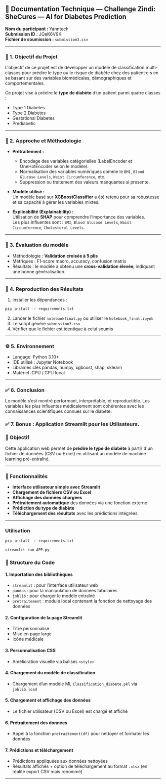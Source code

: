 ## 📝 **Documentation Technique — Challenge Zindi: SheCures — AI for Diabetes Prediction**  
**Nom du participant :** Yanntech  
**Submission ID :** JQeK6V9K  
**Fichier de soumission :** `submission3.csv`

---

### 📌 1. Objectif du Projet

L'objectif de ce projet est de développer un modèle de classification multi-classes pour prédire le type ou le risque de diabète chez des patient·e·s en se basant sur des variables biomédicales, démographiques et comportementales.

Ce projet vise à prédire le **type de diabète** d’un patient parmi quatre classes :  
- Type 1 Diabetes  
- Type 2 Diabetes  
- Gestational Diabetes  
- Prediabetic


---

### 🧠 2. Approche et Méthodologie
- **Prétraitement :**  
  - Encodage des variables catégorielles (LabelEncoder et OneHotEncoder selon le modèle).
  - Normalisation des variables numériques comme le `BMI`, `Blood Glucose Levels`, `Waist Circumference`, etc.
  - Suppression ou traitement des valeurs manquantes si presente.

- **Modèle utilisé :**  
  Un modèle basé sur **XGBoostClassifier** a été retenu pour sa robustesse et sa capacité à gérer les variables mixtes.

- **Explicabilité (Explainability) :**  
  Utilisation de **SHAP** pour comprendre l’importance des variables.  
  Les plus influentes sont : `BMI`, `Blood Glucose Levels`, `Waist Circumference`, `Cholesterol Levels`.

---

### 🧪 3. Évaluation du modèle

- Méthodologie : **Validation croisée à 5 plis**
- Métriques : F1-score macro, accuracy, confusion matrix
- Résultats : le modèle a obtenu une **cross-validation élevée**, indiquant une bonne généralisation.

---

### 🔁 4. Reproduction des Résultats

1. Installer les dépendances :  
```bash
pip install -r requirements.txt
```

2. Lancer le fichier `notebookfinal.py` ou utiliser le `Notebook_final.ipynb`
3. Le script génère `submission3.csv`
4. Vérifier que le fichier est identique à celui soumis

---

### ⚙️ 5. Environnement
                
- Langage: Python 3.10+          
- IDE utilisé : Jupyter Notebook      
- Librairies clés pandas, numpy, xgboost, shap, sklearn 
- Matériel :CPU / GPU local       

---

### ✅ 6. Conclusion
Le modèle s’est montré performant, interprétable, et reproductible. Les variables les plus influentes médicalement sont cohérentes avec les connaissances scientifiques connues sur le diabète.

### ✅ 7. Bonus : Application Streamlit pour les Utilisateurs.



### 🎯 Objectif
Cette application web permet de **prédire le type de diabète** à partir d'un fichier de données (CSV ou Excel) en utilisant un modèle de machine learning pré-entraîné.

---

### 🚀 Fonctionnalités
- **Interface utilisateur simple avec Streamlit**
- **Chargement de fichiers CSV ou Excel**
- **Affichage des données chargées**
- **Prétraitement automatique** des données via une fonction externe
- **Prédiction du type de diabète**
- **Téléchargement des résultats** avec les prédictions intégrées

---
### Utilisation
```bash
pip install -r requirements.txt
```
```bash
streamlit run APP.py
```

### 📁 Structure du Code

#### 1. **Importation des bibliothèques**
- `streamlit` : pour l’interface utilisateur web
- `pandas` : pour la manipulation de données tabulaires
- `joblib` : pour charger le modèle entraîné
- `pretraitement` : module local contenant la fonction de nettoyage des données

#### 2. **Configuration de la page Streamlit**
- Titre personnalisé
- Mise en page large
- Icône médicale

#### 3. **Personnalisation CSS**
- Amélioration visuelle via balises `<style>`

#### 4. **Chargement du modèle de classification**
- Chargement d’un modèle ML `Classification_diabete.pkl` via `joblib.load`

#### 5. **Chargement et affichage des données**
- Le fichier utilisateur (CSV ou Excel) est chargé et affiché

#### 6. **Prétraitement des données**
- Appel à la fonction `pretraitement(df)` pour nettoyer et formater les données

#### 7. **Prédictions et téléchargement**
- Prédictions appliquées aux données nettoyées
- Résultats affichés + option de téléchargement au format `.xlsx` (en réalité export CSV mais renommé)

---


